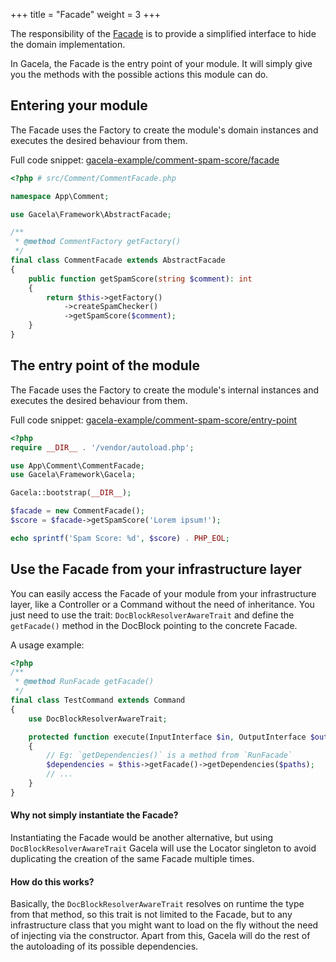 +++
title = "Facade"
weight = 3
+++

The responsibility of the [Facade](https://en.wikipedia.org/wiki/Facade_pattern) is to provide a simplified interface to
hide the domain implementation.

In Gacela, the Facade is the entry point of your module. It will simply give you the methods with the possible actions
this module can do.

## Entering your module

The Facade uses the Factory to create the module's domain instances and executes the desired behaviour from them.

Full code snippet: [gacela-example/comment-spam-score/facade](https://github.com/gacela-project/gacela-example/blob/master/comment-spam-score/src/Comment/CommentFacade.php)

```php
<?php # src/Comment/CommentFacade.php

namespace App\Comment;

use Gacela\Framework\AbstractFacade;

/**
 * @method CommentFactory getFactory()
 */
final class CommentFacade extends AbstractFacade
{
    public function getSpamScore(string $comment): int
    {
        return $this->getFactory()
            ->createSpamChecker()
            ->getSpamScore($comment);
    }
}
```

## The entry point of the module

The Facade uses the Factory to create the module's internal instances and executes the desired behaviour from them.

Full code snippet: [gacela-example/comment-spam-score/entry-point](https://github.com/gacela-project/gacela-example/blob/master/comment-spam-score/app.php)
```php
<?php
require __DIR__ . '/vendor/autoload.php';

use App\Comment\CommentFacade;
use Gacela\Framework\Gacela;

Gacela::bootstrap(__DIR__);

$facade = new CommentFacade();
$score = $facade->getSpamScore('Lorem ipsum!');

echo sprintf('Spam Score: %d', $score) . PHP_EOL;
```

## Use the Facade from your infrastructure layer

You can easily access the Facade of your module from your infrastructure layer, like a Controller or a Command without
the need of inheritance. You just need to use the trait: `DocBlockResolverAwareTrait` and define the `getFacade()` method 
in the DocBlock pointing to the concrete Facade.

A usage example:
```php
<?php
/**
 * @method RunFacade getFacade()
 */
final class TestCommand extends Command
{
    use DocBlockResolverAwareTrait;

    protected function execute(InputInterface $in, OutputInterface $out): int
    {
        // Eg: `getDependencies()` is a method from `RunFacade` 
        $dependencies = $this->getFacade()->getDependencies($paths);
        // ...
    }
}
```

#### Why not simply instantiate the Facade?

Instantiating the Facade would be another alternative, but using `DocBlockResolverAwareTrait` Gacela will use the 
Locator singleton to avoid duplicating the creation of the same Facade multiple times.

#### How do this works?

Basically, the `DocBlockResolverAwareTrait` resolves on runtime the type from that method, so this trait is not limited 
to the Facade, but to any infrastructure class that you might want to load on the fly without the need of injecting via
the constructor. Apart from this, Gacela will do the rest of the autoloading of its possible dependencies.  
